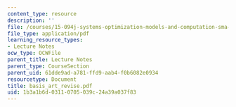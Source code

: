 ```yaml
---
content_type: resource
description: ''
file: /courses/15-094j-systems-optimization-models-and-computation-sma-5223-spring-2004/1b3a1b6d03110705039c24a39a037f83_basis_art_revise.pdf
file_type: application/pdf
learning_resource_types:
- Lecture Notes
ocw_type: OCWFile
parent_title: Lecture Notes
parent_type: CourseSection
parent_uid: 61dde9ad-a781-ffd9-aab4-f0b6082e0934
resourcetype: Document
title: basis_art_revise.pdf
uid: 1b3a1b6d-0311-0705-039c-24a39a037f83
---
```

